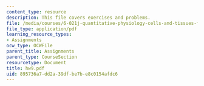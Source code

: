 ```yaml
---
content_type: resource
description: This file covers exercises and problems.
file: /media/courses/6-021j-quantitative-physiology-cells-and-tissues-fall-2004/895736a7dd2a39dfbe7be8c0154afdc6_hw9.pdf
file_type: application/pdf
learning_resource_types:
- Assignments
ocw_type: OCWFile
parent_title: Assignments
parent_type: CourseSection
resourcetype: Document
title: hw9.pdf
uid: 895736a7-dd2a-39df-be7b-e8c0154afdc6
---
```

